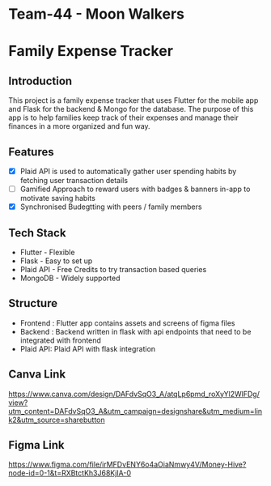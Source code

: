 # Team-44 - Moon Walkers 
# Family Expense Tracker
## Introduction
This project is a family expense tracker that uses Flutter for the mobile app and Flask for the backend & Mongo for the database. The purpose of this app is to help families keep track of their expenses and manage their finances in a more organized and fun way.
## Features
- [x] Plaid API is used to automatically gather user spending habits by fetching user transaction details 
- [ ] Gamified Approach to reward users with badges & banners in-app to motivate saving habits
- [x] Synchronised Budegtting with peers / family members
## Tech Stack
* Flutter - Flexible 
* Flask - Easy to set up
* Plaid API - Free Credits to try transaction based queries
* MongoDB - Widely supported 
## Structure
* Frontend : Flutter app contains assets and screens of figma files
* Backend : Backend written in flask with api endpoints that need to be integrated with frontend 
* Plaid API: Plaid API with flask integration 
## Canva Link
https://www.canva.com/design/DAFdvSqO3_A/atqLp6pmd_roXyYl2WlFDg/view?utm_content=DAFdvSqO3_A&utm_campaign=designshare&utm_medium=link2&utm_source=sharebutton
## Figma Link
https://www.figma.com/file/irMFDvENY6o4aOiaNmwy4V/Money-Hive?node-id=0-1&t=RXBtctKh3J68KjIA-0
